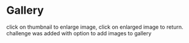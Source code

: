 # Gallery
click on thumbnail to enlarge image, click on enlarged image to return.
challenge was added with option to add images to gallery
